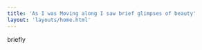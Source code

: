 ```yaml
---
title: 'As I was Moving along I saw brief glimpses of beauty'
layout: 'layouts/home.html'
---
```


briefly
